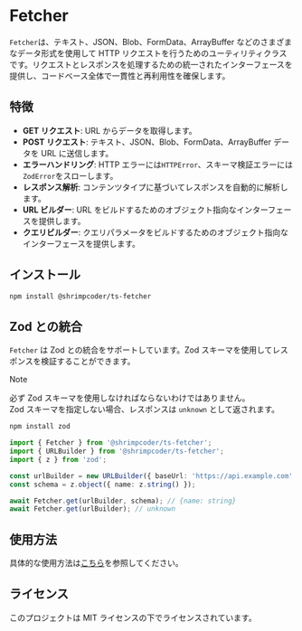 # Fetcher

`Fetcher`は、テキスト、JSON、Blob、FormData、ArrayBuffer などのさまざまなデータ形式を使用して HTTP リクエストを行うためのユーティリティクラスです。リクエストとレスポンスを処理するための統一されたインターフェースを提供し、コードベース全体で一貫性と再利用性を確保します。

## 特徴

- **GET リクエスト**: URL からデータを取得します。
- **POST リクエスト**: テキスト、JSON、Blob、FormData、ArrayBuffer データを URL に送信します。
- **エラーハンドリング**: HTTP エラーには`HTTPError`、スキーマ検証エラーには`ZodError`をスローします。
- **レスポンス解析**: コンテンツタイプに基づいてレスポンスを自動的に解析します。
- **URL ビルダー**: URL をビルドするためのオブジェクト指向なインターフェースを提供します。
- **クエリビルダー**: クエリパラメータをビルドするためのオブジェクト指向なインターフェースを提供します。

## インストール

```bash
npm install @shrimpcoder/ts-fetcher
```

## Zod との統合

`Fetcher` は Zod との統合をサポートしています。Zod スキーマを使用してレスポンスを検証することができます。

> [!Note]
> 必ず Zod スキーマを使用しなければならないわけではありません。  
> Zod スキーマを指定しない場合、レスポンスは `unknown` として返されます。

```bash
npm install zod
```

```typescript
import { Fetcher } from '@shrimpcoder/ts-fetcher';
import { URLBuilder } from '@shrimpcoder/ts-fetcher';
import { z } from 'zod';

const urlBuilder = new URLBuilder({ baseUrl: 'https://api.example.com' });
const schema = z.object({ name: z.string() });

await Fetcher.get(urlBuilder, schema); // {name: string}
await Fetcher.get(urlBuilder); // unknown
```

## 使用方法

具体的な使用方法は[こちら](https://shrimpcoder.github.io/ts-fetcher/)を参照してください。

## ライセンス

このプロジェクトは MIT ライセンスの下でライセンスされています。
